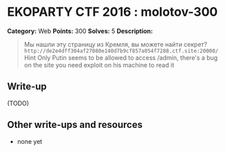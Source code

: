 # EKOPARTY CTF 2016 : molotov-300

**Category:** Web
**Points:** 300
**Solves:** 5
**Description:**

> Мы нашли эту страницу из Кремля, вы можете найти секрет?
> `http://de2e4dff304af27080e140d7b9cf857a054f7288.ctf.site:20000/`
> Hint Only Putin seems to be allowed to access /admin, there's a bug on the site you need exploit on his machine to read it

## Write-up

(TODO)

## Other write-ups and resources

* none yet
